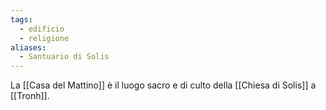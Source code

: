 ```yaml
---
tags:
  - edificio
  - religione
aliases:
  - Santuario di Solis
---
```

La [[Casa del Mattino]] è il luogo sacro e di culto della [[Chiesa di Solis]] a [[Tronh]]. 
